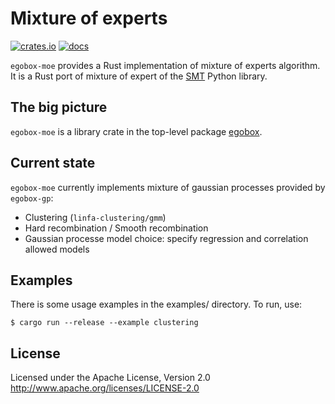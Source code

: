 # Mixture of experts

[![crates.io](https://img.shields.io/crates/v/egobox-moe)](https://crates.io/crates/egobox-moe)
[![docs](https://docs.rs/egobox-moe/badge.svg)](https://docs.rs/egobox-moe)

`egobox-moe` provides a Rust implementation of mixture of experts algorithm.
It is a Rust port of mixture of expert of the [SMT](https://smt.readthedocs.io) Python library.

## The big picture

`egobox-moe` is a library crate in the top-level package [egobox](https://github.com/relf/egobox).

## Current state

`egobox-moe` currently implements mixture of gaussian processes provided by `egobox-gp`:

* Clustering (`linfa-clustering/gmm`)
* Hard recombination / Smooth recombination
* Gaussian processe model choice: specify regression and correlation allowed models 

## Examples

There is some usage examples in the examples/ directory. To run, use:

```
$ cargo run --release --example clustering
```

## License

Licensed under the Apache License, Version 2.0 http://www.apache.org/licenses/LICENSE-2.0

